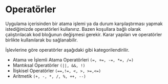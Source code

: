 # **Operatörler**

Uygulama içerisinden bir atama işlemi ya da durum karşılaştırması yapmak istediğimizde operatörleri kullanırız. Bazen koşullara bağlı olarak çalıştırılacak kod bloğunun değişmesi gerekir. Karar yapıları ve operatörler birlikte kullanılarak bu sağlanabilir.

İşlevlerine göre operatörler aşağıdaki gibi kategorilendirilir.

- Atama ve İşlemli Atama Operatörleri `(=, +=, -=, *=, /=)`
- Mantıksal Operatörler `(||, &&, !)`
- İlişkisel Operatörler `(==,!=, <, >, >=,<=)`
- Aritmetik `(+, -, *, /, %, ++, --)`
